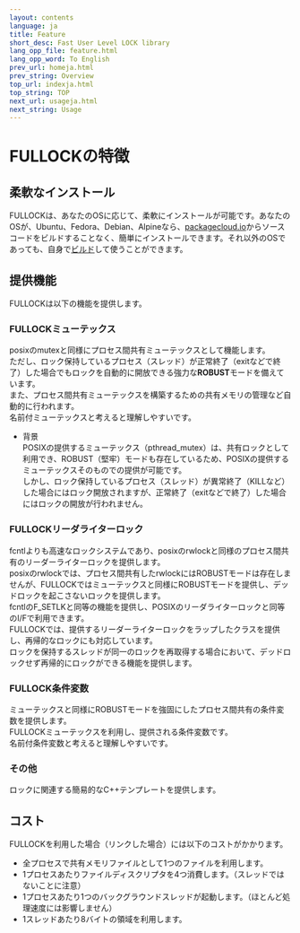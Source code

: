 ```yaml
---
layout: contents
language: ja
title: Feature
short_desc: Fast User Level LOCK library
lang_opp_file: feature.html
lang_opp_word: To English
prev_url: homeja.html
prev_string: Overview
top_url: indexja.html
top_string: TOP
next_url: usageja.html
next_string: Usage
---
```


# FULLOCKの特徴

## 柔軟なインストール
FULLOCKは、あなたのOSに応じて、柔軟にインストールが可能です。あなたのOSが、Ubuntu、Fedora、Debian、Alpineなら、[packagecloud.io](https://packagecloud.io/antpickax/stable)からソースコードをビルドすることなく、簡単にインストールできます。それ以外のOSであっても、自身で[ビルド](https://fullock.antpick.ax/buildja.html)して使うことができます。

## 提供機能
FULLOCKは以下の機能を提供します。

### FULLOCKミューテックス
posixのmutexと同様にプロセス間共有ミューテックスとして機能します。  
ただし、ロック保持しているプロセス（スレッド）が正常終了（exitなどで終了）した場合でもロックを自動的に開放できる強力な**ROBUST**モードを備えています。  
また、プロセス間共有ミューテックスを構築するための共有メモリの管理など自動的に行われます。  
名前付ミューテックスと考えると理解しやすいです。

- 背景  
POSIXの提供するミューテックス（pthread_mutex）は、共有ロックとして利用でき、ROBUST（堅牢）モードも存在しているため、POSIXの提供するミューテックスそのものでの提供が可能です。  
しかし、ロック保持しているプロセス（スレッド）が異常終了（KILLなど）した場合にはロック開放されますが、正常終了（exitなどで終了）した場合にはロックの開放が行われません。


### FULLOCKリーダライターロック
fcntlよりも高速なロックシステムであり、posixのrwlockと同様のプロセス間共有のリーダーライターロックを提供します。  
posixのrwlockでは、プロセス間共有したrwlockにはROBUSTモードは存在しませんが、FULLOCKではミューテックスと同様にROBUSTモードを提供し、デッドロックを起こさないロックを提供します。  
fcntlのF_SETLKと同等の機能を提供し、POSIXのリーダライターロックと同等のI/Fで利用できます。  
FULLOCKでは、提供するリーダーライターロックをラップしたクラスを提供し、再帰的なロックにも対応しています。  
ロックを保持するスレッドが同一のロックを再取得する場合において、デッドロックせず再帰的にロックができる機能を提供します。


### FULLOCK条件変数
ミューテックスと同様にROBUSTモードを強固にしたプロセス間共有の条件変数を提供します。  
FULLOCKミューテックスを利用し、提供される条件変数です。  
名前付条件変数と考えると理解しやすいです。

### その他
ロックに関連する簡易的なC++テンプレートを提供します。


## コスト
FULLOCKを利用した場合（リンクした場合）には以下のコストがかかります。

- 全プロセスで共有メモリファイルとして1つのファイルを利用します。
- 1プロセスあたりファイルディスクリプタを4つ消費します。（スレッドではないことに注意）
- 1プロセスあたり1つのバックグラウンドスレッドが起動します。（ほとんど処理速度には影響しません）
- 1スレッドあたり8バイトの領域を利用します。
